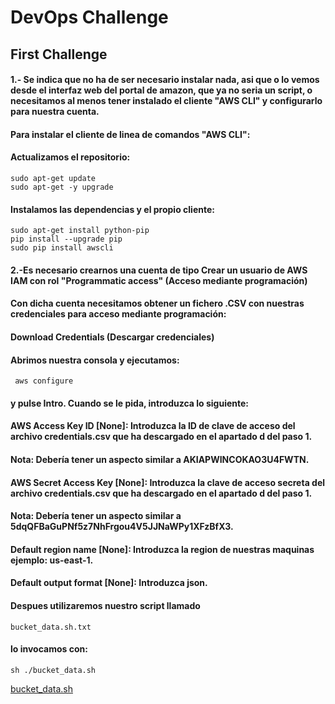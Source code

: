 # DevOps Challenge
## First Challenge
#### 1.- Se indica que no ha de ser necesario instalar nada, asi que o lo vemos desde el interfaz web del portal de amazon, que ya no seria un script, o necesitamos al menos tener instalado el cliente "AWS CLI" y configurarlo para nuestra cuenta.

#### Para instalar el cliente de linea de comandos "AWS CLI":

#### Actualizamos el repositorio:
```
sudo apt-get update
sudo apt-get -y upgrade
```
#### Instalamos las dependencias y el propio cliente:
```
sudo apt-get install python-pip
pip install --upgrade pip
sudo pip install awscli
```
#### 2.-Es necesario crearnos una cuenta de tipo Crear un usuario de AWS IAM con rol "Programmatic access" (Acceso mediante programación)
#### Con dicha cuenta necesitamos obtener un fichero .CSV con nuestras credenciales para acceso mediante programación:
#### Download Credentials (Descargar credenciales)

#### Abrimos nuestra consola y ejecutamos:

```
 aws configure
```
####  y pulse Intro. Cuando se le pida, introduzca lo siguiente:

#### AWS Access Key ID [None]: Introduzca la ID de clave de acceso del archivo credentials.csv que ha descargado en el apartado d del paso 1.

#### Nota: Debería tener un aspecto similar a AKIAPWINCOKAO3U4FWTN.

#### AWS Secret Access Key [None]: Introduzca la clave de acceso secreta del archivo credentials.csv que ha descargado en el apartado d del paso 1.

#### Nota: Debería tener un aspecto similar a 5dqQFBaGuPNf5z7NhFrgou4V5JJNaWPy1XFzBfX3.

#### Default region name [None]: Introduzca la region de nuestras maquinas ejemplo: us-east-1.

#### Default output format [None]: Introduzca json.

#### Despues utilizaremos nuestro script llamado
```
bucket_data.sh.txt
```

#### lo invocamos con:
```
sh ./bucket_data.sh
``` 

[bucket_data.sh](https://github.com/MiguelJVRD/DevOpsChallenge/blob/master/First%20Challenge/bucket_data.sh)

